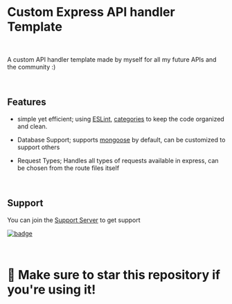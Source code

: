 # Custom Express API handler Template

<br>

A custom API handler template made by myself for all my future APIs and the community :)

<br>

## Features

- simple yet efficient; using [ESLint](https://npmjs.org/package/eslint), [categories](./src/routes/) to keep the code organized and clean.

- Database Support; supports [mongoose](https://npmjs.org/package/mongoose) by default, can be customized to support others

- Request Types; Handles all types of requests available in express, can be chosen from the route files itself

<br>

## Support

You can join the [Support Server](https://discord.gg/5PkRRer4pR) to get support

[![badge](https://img.shields.io/discord/780334622164254720)](https://discord.gg/5PkRRer4pR)

<br>

# 🌟 Make sure to star this repository if you're using it!